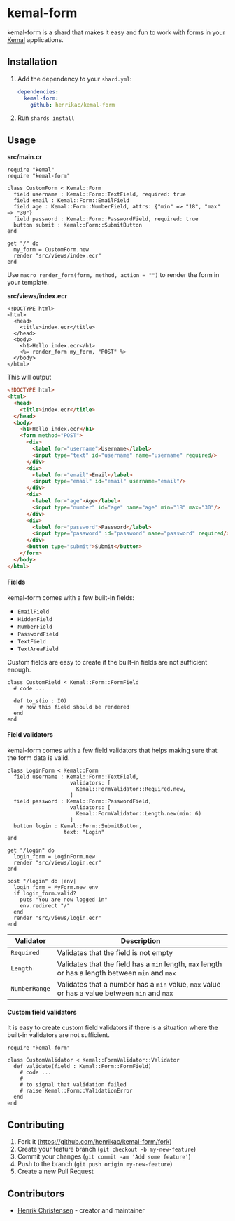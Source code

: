 # kemal-form

kemal-form is a shard that makes it easy and fun to work with forms in your [Kemal](https://kemalcr.com/) applications.

## Installation

1. Add the dependency to your `shard.yml`:

   ```yaml
   dependencies:
     kemal-form:
       github: henrikac/kemal-form
   ```

2. Run `shards install`

## Usage

**src/main.cr**
```crystal
require "kemal"
require "kemal-form"

class CustomForm < Kemal::Form
  field username : Kemal::Form::TextField, required: true
  field email : Kemal::Form::EmailField
  field age : Kemal::Form::NumberField, attrs: {"min" => "18", "max" => "30"}
  field password : Kemal::Form::PasswordField, required: true
  button submit : Kemal::Form::SubmitButton
end

get "/" do
  my_form = CustomForm.new
  render "src/views/index.ecr"
end
```

Use `macro render_form(form, method, action = "")` to render the form in your template.

**src/views/index.ecr**
```erb
<!DOCTYPE html>
<html>
  <head>
    <title>index.ecr</title>
  </head>
  <body>
    <h1>Hello index.ecr</h1>
    <%= render_form my_form, "POST" %>
  </body>
</html>
```

This will output

```html
<!DOCTYPE html>
<html>
  <head>
    <title>index.ecr</title>
  </head>
  <body>
    <h1>Hello index.ecr</h1>
    <form method="POST">
      <div>
        <label for="username">Username</label>
        <input type="text" id="username" name="username" required/>
      </div>
      <div>
        <label for="email">Email</label>
        <input type="email" id="email" username="email"/>
      </div>
      <div>
        <label for="age">Age</label>
        <input type="number" id="age" name="age" min="18" max="30"/>
      </div>
      <div>
        <label for="password">Password</label>
        <input type="password" id="password" name="password" required/>
      </div>
      <button type="submit">Submit</button>
    </form>
  </body>
</html>
```

#### Fields

kemal-form comes with a few built-in fields:
+ `EmailField`
+ `HiddenField`
+ `NumberField`
+ `PasswordField`
+ `TextField`
+ `TextAreaField`

Custom fields are easy to create if the built-in fields are not sufficient enough.

```crystal
class CustomField < Kemal::Form::FormField
  # code ...

  def to_s(io : IO)
    # how this field should be rendered
  end
end
```

#### Field validators

kemal-form comes with a few field validators that helps making sure that the form data is valid.

```crystal
class LoginForm < Kemal::Form
  field username : Kemal::Form::TextField,
                    validators: [
                      Kemal::FormValidator::Required.new,
                    ]
  field password : Kemal::Form::PasswordField,
                    validators: [
                      Kemal::FormValidator::Length.new(min: 6)
                    ]
  button login : Kemal::Form::SubmitButton,
                  text: "Login"
end

get "/login" do
  login_form = LoginForm.new
  render "src/views/login.ecr"
end

post "/login" do |env|
  login_form = MyForm.new env
  if login_form.valid?
    puts "You are now logged in"
    env.redirect "/"
  end
  render "src/views/login.ecr"
end
```

| Validator | Description |
| --- | --- |
| `Required` | Validates that the field is not empty |
| `Length` | Validates that the field has a `min` length, `max` length or has a length between `min` and `max` |
| `NumberRange` | Validates that a number has a `min` value, `max` value or has a value between `min` and `max` |

#### Custom field validators

It is easy to create custom field validators if there is a situation where the built-in validators are not sufficient.

```crystal
require "kemal-form"

class CustomValidator < Kemal::FormValidator::Validator
  def validate(field : Kemal::Form::FormField)
    # code ...
    #
    # to signal that validation failed
    # raise Kemal::Form::ValidationError
  end
end
```

## Contributing

1. Fork it (<https://github.com/henrikac/kemal-form/fork>)
2. Create your feature branch (`git checkout -b my-new-feature`)
3. Commit your changes (`git commit -am 'Add some feature'`)
4. Push to the branch (`git push origin my-new-feature`)
5. Create a new Pull Request

## Contributors

- [Henrik Christensen](https://github.com/henrikac) - creator and maintainer
